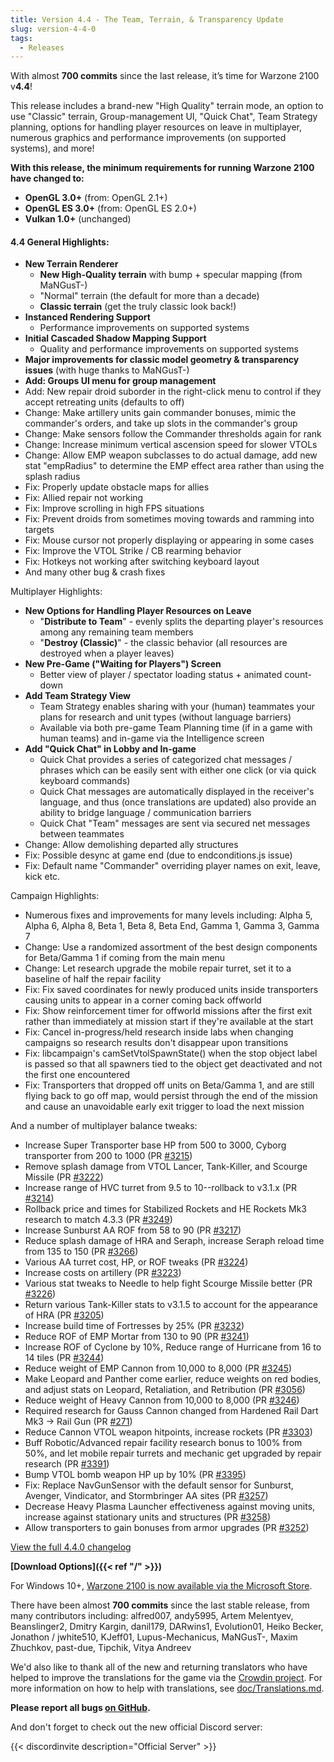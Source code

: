 ```yaml
---
title: Version 4.4 - The Team, Terrain, & Transparency Update
slug: version-4-4-0
tags:
  - Releases
---
```


With almost **700 commits** since the last release, it’s time for Warzone 2100 v**4.4**!

This release includes a brand-new "High Quality" terrain mode, an option to use "Classic" terrain, Group-management UI, "Quick Chat", Team Strategy planning, options for handling player resources on leave in multiplayer, numerous graphics and performance improvements (on supported systems), and more!

**With this release, the minimum requirements for running Warzone 2100 have changed to:**

- **OpenGL 3.0+** (from: OpenGL 2.1+)
- **OpenGL ES 3.0+** (from: OpenGL ES 2.0+)
- **Vulkan 1.0+** (unchanged)

#### 4.4 General Highlights:

- **New Terrain Renderer**
  - **New High-Quality terrain** with bump + specular mapping (from MaNGusT-)
  - "Normal" terrain (the default for more than a decade)
  - **Classic terrain** (get the truly classic look back!)
- **Instanced Rendering Support**
  - Performance improvements on supported systems
- **Initial Cascaded Shadow Mapping Support**
  - Quality and performance improvements on supported systems
- **Major improvements for classic model geometry & transparency issues** (with huge thanks to MaNGusT-)
- **Add: Groups UI menu for group management**
- Add: New repair droid suborder in the right-click menu to control if they accept retreating units (defaults to off)
- Change: Make artillery units gain commander bonuses, mimic the commander's orders, and take up slots in the commander's group
- Change: Make sensors follow the Commander thresholds again for rank
- Change: Increase minimum vertical ascension speed for slower VTOLs
- Change: Allow EMP weapon subclasses to do actual damage, add new stat "empRadius" to determine the EMP effect area rather than using the splash radius
- Fix: Properly update obstacle maps for allies
- Fix: Allied repair not working
- Fix: Improve scrolling in high FPS situations
- Fix: Prevent droids from sometimes moving towards and ramming into targets
- Fix: Mouse cursor not properly displaying or appearing in some cases
- Fix: Improve the VTOL Strike / CB rearming behavior
- Fix: Hotkeys not working after switching keyboard layout
- And many other bug & crash fixes

Multiplayer Highlights:

- **New Options for Handling Player Resources on Leave**
  - "**Distribute to Team**" - evenly splits the departing player's resources among any remaining team members
  - "**Destroy (Classic)**" - the classic behavior (all resources are destroyed when a player leaves)
- **New Pre-Game ("Waiting for Players") Screen**
  - Better view of player / spectator loading status + animated count-down
- **Add Team Strategy View**
  - Team Strategy enables sharing with your (human) teammates your plans for research and unit types (without language barriers)
  - Available via both pre-game Team Planning time (if in a game with human teams) and in-game via the Intelligence screen
- **Add "Quick Chat" in Lobby and In-game**
  - Quick Chat provides a series of categorized chat messages / phrases which can be easily sent with either one click (or via quick keyboard commands)
  - Quick Chat messages are automatically displayed in the receiver's language, and thus (once translations are updated) also provide an ability to bridge language / communication barriers
  - Quick Chat "Team" messages are sent via secured net messages between teammates
- Change: Allow demolishing departed ally structures
- Fix: Possible desync at game end (due to endconditions.js issue)
- Fix: Default name "Commander" overriding player names on exit, leave, kick etc.

Campaign Highlights:

- Numerous fixes and improvements for many levels including: Alpha 5, Alpha 6, Alpha 8, Beta 1, Beta 8, Beta End, Gamma 1, Gamma 3, Gamma 7
- Change: Use a randomized assortment of the best design components for Beta/Gamma 1 if coming from the main menu
- Change: Let research upgrade the mobile repair turret, set it to a baseline of half the repair facility
- Fix: Fix saved coordinates for newly produced units inside transporters causing units to appear in a corner coming back offworld
- Fix: Show reinforcement timer for offworld missions after the first exit rather than immediately at mission start if they're available at the start
- Fix: Cancel in-progress/held research inside labs when changing campaigns so research results don't disappear upon transitions
- Fix: libcampaign's camSetVtolSpawnState() when the stop object label is passed so that all spawners tied to the object get deactivated and not the first one encountered
- Fix: Transporters that dropped off units on Beta/Gamma 1, and are still flying back to go off map, would persist through the end of the mission and cause an unavoidable early exit trigger to load the next mission

And a number of multiplayer balance tweaks:

- Increase Super Transporter base HP from 500 to 3000, Cyborg transporter from 200 to 1000 (PR [#3215](https://github.com/Warzone2100/warzone2100/pull/3215))
- Remove splash damage from VTOL Lancer, Tank-Killer, and Scourge Missile (PR [#3222](https://github.com/Warzone2100/warzone2100/pull/3222))
- Increase range of HVC turret from 9.5 to 10--rollback to v3.1.x (PR [#3214](https://github.com/Warzone2100/warzone2100/pull/3214))
- Rollback price and times for Stabilized Rockets and HE Rockets Mk3 research to match 4.3.3 (PR [#3249](https://github.com/Warzone2100/warzone2100/pull/3249))
- Increase Sunburst AA ROF from 58 to 90 (PR [#3217](https://github.com/Warzone2100/warzone2100/pull/3217))
- Reduce splash damage of HRA and Seraph, increase Seraph reload time from 135 to 150 (PR [#3266](https://github.com/Warzone2100/warzone2100/pull/3266))
- Various AA turret cost, HP, or ROF tweaks (PR [#3224](https://github.com/Warzone2100/warzone2100/pull/3224))
- Increase costs on artillery (PR [#3223](https://github.com/Warzone2100/warzone2100/pull/3223))
- Various stat tweaks to Needle to help fight Scourge Missile better (PR [#3226](https://github.com/Warzone2100/warzone2100/pull/3226))
- Return various Tank-Killer stats to v3.1.5 to account for the appearance of HRA (PR [#3205](https://github.com/Warzone2100/warzone2100/pull/3205))
- Increase build time of Fortresses by 25% (PR [#3232](https://github.com/Warzone2100/warzone2100/pull/3232))
- Reduce ROF of EMP Mortar from 130 to 90 (PR [#3241](https://github.com/Warzone2100/warzone2100/pull/3241))
- Increase ROF of Cyclone by 10%, Reduce range of Hurricane from 16 to 14 tiles (PR [#3244](https://github.com/Warzone2100/warzone2100/pull/3244))
- Reduce weight of EMP Cannon from 10,000 to 8,000 (PR [#3245](https://github.com/Warzone2100/warzone2100/pull/3245))
- Make Leopard and Panther come earlier, reduce weights on red bodies, and adjust stats on Leopard, Retaliation, and Retribution (PR [#3056](https://github.com/Warzone2100/warzone2100/pull/3056))
- Reduce weight of Heavy Cannon from 10,000 to 8,000 (PR [#3246](https://github.com/Warzone2100/warzone2100/pull/3246))
- Required research for Gauss Cannon changed from Hardened Rail Dart Mk3 -> Rail Gun (PR [#271](https://github.com/Warzone2100/warzone2100/pull/271))
- Reduce Cannon VTOL weapon hitpoints, increase rockets (PR [#3303](https://github.com/Warzone2100/warzone2100/pull/3303))
- Buff Robotic/Advanced repair facility research bonus to 100% from 50%, and let mobile repair turrets and mechanic get upgraded by repair research (PR [#3391](https://github.com/Warzone2100/warzone2100/pull/3391))
- Bump VTOL bomb weapon HP up by 10% (PR [#3395](https://github.com/Warzone2100/warzone2100/pull/3395))
- Fix: Replace NavGunSensor with the default sensor for Sunburst, Avenger, Vindicator, and Stormbringer AA sites (PR [#3257](https://github.com/Warzone2100/warzone2100/pull/3257))
- Decrease Heavy Plasma Launcher effectiveness against moving units, increase against stationary units and structures (PR [#3258](https://github.com/Warzone2100/warzone2100/pull/3258))
- Allow transporters to gain bonuses from armor upgrades (PR [#3252](https://github.com/Warzone2100/warzone2100/pull/3252))

[View the full 4.4.0 changelog](https://github.com/Warzone2100/warzone2100/raw/4.4.0/ChangeLog)

**[Download Options]({{< ref "/" >}})**

For Windows 10+, [Warzone 2100 is now available via the Microsoft Store](https://www.microsoft.com/store/apps/9MW0Z4MPCS8C).

There have been almost **700 commits** since the last stable release, from many contributors including: alfred007, andy5995, Artem Melentyev, Beanslinger2, Dmitry Kargin, danil179, DARwins1, Evolution01, Heiko Becker, Jonathon / jwhite510, KJeff01, Lupus-Mechanicus, MaNGusT-, Maxim Zhuchkov, past-due, Tipchik, Vitya Andreev

We'd also like to thank all of the new and returning translators who have helped to improve the translations for the game via the [Crowdin project](https://crowdin.com/project/warzone2100). For more information on how to help with translations, see [doc/Translations.md](https://github.com/Warzone2100/warzone2100/blob/master/doc/Translations.md#how-do-i-help-translate).

**Please report all bugs [on GitHub](https://github.com/Warzone2100/warzone2100/issues).**

And don't forget to check out the new official Discord server:

{{< discordinvite description="Official Server" >}}
